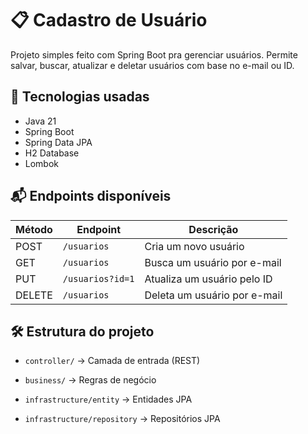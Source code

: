 
# 📋 Cadastro de Usuário

Projeto simples feito com Spring Boot pra gerenciar usuários. Permite salvar, buscar, atualizar e deletar usuários com base no e-mail ou ID.

## 🔧 Tecnologias usadas

- Java 21
- Spring Boot
- Spring Data JPA
- H2 Database
- Lombok

## 📬 Endpoints disponíveis

| Método | Endpoint         | Descrição                    |
| ------ | ---------------- | ---------------------------- |
| POST   | `/usuarios`      | Cria um novo usuário         |
| GET    | `/usuarios`      | Busca um usuário por e-mail  |
| PUT    | `/usuarios?id=1` | Atualiza um usuário pelo ID  |
| DELETE | `/usuarios`      | Deleta um usuário por e-mail |

## 🛠 Estrutura do projeto

- `controller/` → Camada de entrada (REST)

- `business/` → Regras de negócio

- `infrastructure/entity` → Entidades JPA

- `infrastructure/repository` → Repositórios JPA


